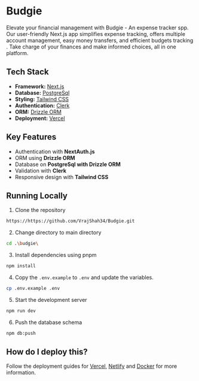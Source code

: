 # Budgie


 
Elevate your financial management with Budgie - An expense tracker spp. Our user-friendly Next.js app simplifies expense tracking, offers multiple account management, easy money transfers, and efficient budgets tracking . Take charge of your finances and make informed choices, all in one platform.

## Tech Stack

- **Framework:** [Next.js](https://nextjs.org)
- **Database:** [PostgreSql](https://postgresql.com)
- **Styling:** [Tailwind CSS](https://tailwindcss.com)
- **Authentication:** [Clerk]([https://next-auth.js.org/](https://go.clerk.com/wPzIBHq))
- **ORM:** [Drizzle ORM](https://orm.drizzle.team/)
- **Deployment:** [Vercel](https://vercel.com/dashboard)

## Key Features

- Authentication with **NextAuth.js**
- ORM using **Drizzle ORM**
- Database on **PostgreSql with Drizzle ORM**
- Validation with **Clerk**
- Responsive design with **Tailwind CSS**

## Running Locally

1. Clone the repository

```bash
https://https://github.com/VrajShah34/Budgie.git
```
2. Change directory to main directory

```bash
cd .\budgie\
```

3. Install dependencies using pnpm

```bash
npm install
```

4. Copy the `.env.example` to `.env` and update the variables.

```bash
cp .env.example .env
```

5. Start the development server

```bash
npm run dev
```

6. Push the database schema

```bash
npm db:push
```

## How do I deploy this?

Follow the deployment guides for [Vercel](https://create.t3.gg/en/deployment/vercel), [Netlify](https://create.t3.gg/en/deployment/netlify) and [Docker](https://create.t3.gg/en/deployment/docker) for more information.
